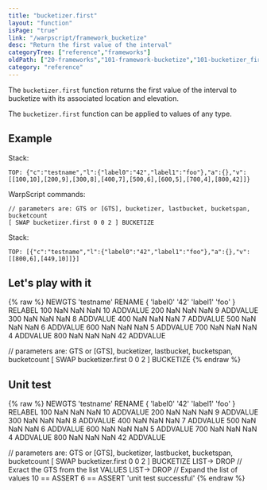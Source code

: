 ```yaml
---
title: "bucketizer.first"
layout: "function"
isPage: "true"
link: "/warpscript/framework_bucketize"
desc: "Return the first value of the interval"
categoryTree: ["reference","frameworks"]
oldPath: ["20-frameworks","101-framework-bucketize","101-bucketizer_first.html.md"]
category: "reference"
---
```




The `bucketizer.first` function returns the first value of the interval to bucketize with its associated location and elevation.

The `bucketizer.first` function can be applied to values of any type.


## Example ##

Stack: 

    TOP: {"c":"testname","l":{"label0":"42","label1":"foo"},"a":{},"v":[[100,10],[200,9],[300,8],[400,7],[500,6],[600,5],[700,4],[800,42]]}

WarpScript commands:

    // parameters are: GTS or [GTS], bucketizer, lastbucket, bucketspan, bucketcount
    [ SWAP bucketizer.first 0 0 2 ] BUCKETIZE

Stack: 

    TOP: [{"c":"testname","l":{"label0":"42","label1":"foo"},"a":{},"v":[[800,6],[449,10]]}]


## Let's play with it ##

{% raw %}
<warp10-warpscript-widget>NEWGTS 
'testname'
RENAME
{ 'label0' '42' 'label1' 'foo' }
RELABEL
100  NaN NaN NaN 10 ADDVALUE
200  NaN NaN NaN  9 ADDVALUE
300  NaN NaN NaN  8 ADDVALUE
400  NaN NaN NaN  7 ADDVALUE
500  NaN NaN NaN  6 ADDVALUE
600  NaN NaN NaN  5 ADDVALUE
700  NaN NaN NaN  4 ADDVALUE
800  NaN NaN NaN 42 ADDVALUE

// parameters are: GTS or [GTS], bucketizer, lastbucket, bucketspan, bucketcount
[ SWAP bucketizer.first 0 0 2 ] BUCKETIZE
</warp10-warpscript-widget>
{% endraw %}    


## Unit test ##

{% raw %}
<warp10-warpscript-widget>NEWGTS 
'testname'
RENAME
{ 'label0' '42' 'label1' 'foo' }
RELABEL
100  NaN NaN NaN 10 ADDVALUE
200  NaN NaN NaN  9 ADDVALUE
300  NaN NaN NaN  8 ADDVALUE
400  NaN NaN NaN  7 ADDVALUE
500  NaN NaN NaN  6 ADDVALUE
600  NaN NaN NaN  5 ADDVALUE
700  NaN NaN NaN  4 ADDVALUE
800  NaN NaN NaN 42 ADDVALUE

// parameters are: GTS or [GTS], bucketizer, lastbucket, bucketspan, bucketcount
[ SWAP bucketizer.first 0 0 2 ] BUCKETIZE
LIST-> DROP           // Exract the GTS from the list
VALUES LIST-> DROP    // Expand the list of values
10 == ASSERT  6 == ASSERT
'unit test successful'
</warp10-warpscript-widget>
{% endraw %}     